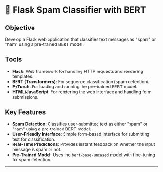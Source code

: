 # 📨 Flask Spam Classifier with BERT

## Objective
Develop a Flask web application that classifies text messages as "spam" or "ham" using a pre-trained BERT model.

## Tools
- **Flask**: Web framework for handling HTTP requests and rendering templates.
- **BERT (Transformers)**: For sequence classification (spam detection).
- **PyTorch**: For loading and running the pre-trained BERT model.
- **HTML/JavaScript**: For rendering the web interface and handling form submissions.

## Key Features
- **Spam Detection**: Classifies user-submitted text as either "spam" or "ham" using a pre-trained BERT model.
- **User-Friendly Interface**: Simple form-based interface for submitting text for classification.
- **Real-Time Predictions**: Provides instant feedback on whether the input message is spam or not.
- **Pre-Trained Model**: Uses the `bert-base-uncased` model with fine-tuning for spam detection.

---

